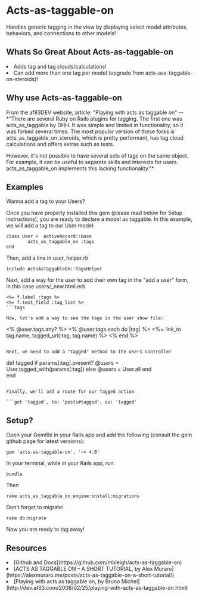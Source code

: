 # Acts-as-taggable-on

Handles generic tagging in the view by displaying select model attributes, behaviors, and connections to other models!


## Whats So Great About Acts-as-taggable-on

<li> Adds tag and tag clouds/calculations!
<li> Can add more than one tag per model (upgrade from acts-ass-taggable-on-steroids)!


## Why use Acts-as-taggable-on

From the af83DEV website, article: "Playing with acts as taggable on" -- *"There are several Ruby on Rails plugins for tagging. The first one was acts_as_taggable by DHH. It was simple and limited in functionality, so it was forked several times. The most popular version of these forks is acts_as_taggable_on_steroids, which is pretty performant, has tag cloud calculations and offers extras such as tests.

However, it's not possible to have several sets of tags on the same object. For example, it can be useful to separate skills and interests for users. acts_as_taggable_on implements this lacking functionality."*


## Examples

Wanna add a tag to your Users?

Once you have properly installed this gem (please read below for Setup instructions), you are ready to declare a model as taggable. In this example, we will add a tag to our User model:

```
class User <  ActiveRecord::Base
  		acts_as_taggable_on :tags
end
```

Then, add a line in user_helper.rb

```
include ActsAsTaggableOn::TagsHelper
```

Next, add a way for the user to add their own tag in the "add a user" form, in this case users/_new.html.erb

```
<%= f.label :tags %>
<%= f.text_field :tag_list %>
```tags

Now, let's add a way to see the tags in the user show file:

```
<% @user.tags.any? %>
   <% @user.tags.each do |tag| %>
   <%= link_to tag.name, tagged_url(:tag, tag.name) %>
<% end %>
```

Next, we need to add a "tagged" method to the users controller

```
def tagged
  if params[:tag].present? 
    @users = User.tagged_with(params[:tag])
  else 
    @users = User.all
  end  
end
```

Finally, we'll add a route for our Tagged action

```get 'tagged', to: 'posts#tagged', as: 'tagged'
```


## Setup?

Open your Gemfile in your Rails app and add the following (consult the gem github page for latest versions):

```gem 'acts-as-taggable-on', '~> 4.0'```


In your terminal, while in your Rails app, run:


```bundle```


Then


```rake acts_as_taggable_on_engine:install:migrations```


Don't forget to migrate!


```rake db:migrate```

Now you are ready to tag away!



## Resources

<li> [Github and Docs](https://github.com/mbleigh/acts-as-taggable-on)
<li> [ACTS AS TAGGABLE ON – A SHORT TUTORIAL, by Alex Muraro](https://alexmuraro.me/posts/acts-as-taggable-on-a-short-tutorial/)
<li> [Playing with acts as taggable on, by Bruno Michel](http://dev.af83.com/2008/02/25/playing-with-acts-as-taggable-on.html)
